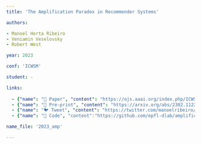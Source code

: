 ```yaml
---
title: 'The Amplification Paradox in Recommender Systems'

authors:

- Manoel Horta Ribeiro
- Veniamin Veselovsky
- Robert West

year: 2023

conf: 'ICWSM'

student: ☆

links:
  
  - {"name": "📜 Paper", "content": "https://ojs.aaai.org/index.php/ICWSM/article/view/22223"}
  - {"name": "📄 Pre-print", "content": "https://arxiv.org/abs/2302.11225"}
  - {"name": "🐦 Tweet", "content": "https://twitter.com/manoelribeiro/status/1628783809729646596"}
  - {"name": "🔗️ Code", "content":"https://github.com/epfl-dlab/amplification_paradox"}

name_file: '2023_amp'

---
```


